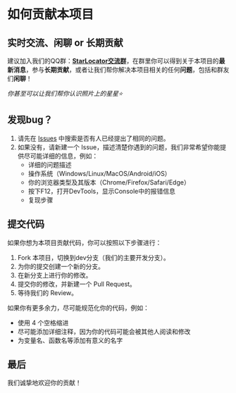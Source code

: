# 如何贡献本项目

## 实时交流、闲聊 or 长期贡献

建议加入我们的QQ群：[**StarLocator交流群**](https://qm.qq.com/q/nlFqV4jVfO)，在群里你可以得到关于本项目的**最新消息**，参与**长期贡献**，或者让我们帮你解决本项目相关的任何**问题**，包括和群友们**闲聊**！

*你甚至可以让我们帮你认识照片上的星星⭐*

## 发现bug？

1. 请先在 [Issues](https://github.com/BengbuGuards/StarLocator/issues) 中搜索是否有人已经提出了相同的问题。
2. 如果没有，请新建一个 Issue，描述清楚你遇到的问题，我们非常希望你能提供尽可能详细的信息，例如：
    - 详细的问题描述
    - 操作系统（Windows/Linux/MacOS/Android/iOS）
    - 你的浏览器类型及其版本（Chrome/Firefox/Safari/Edge）
    - 按下F12，打开DevTools，显示Console中的报错信息
    - 复现步骤

## 提交代码

如果你想为本项目贡献代码，你可以按照以下步骤进行：
1. Fork 本项目，切换到dev分支（我们的主要开发分支）。
2. 为你的提交创建一个新的分支。
3. 在新分支上进行你的修改。
4. 提交你的修改，并新建一个 Pull Request。
5. 等待我们的 Review。

如果你有更多余力，尽可能规范化你的代码，例如：
- 使用 4 个空格缩进
- 尽可能添加详细注释，因为你的代码可能会被其他人阅读和修改
- 为变量名、函数名等添加有意义的名字

## 最后

我们诚挚地欢迎你的贡献！